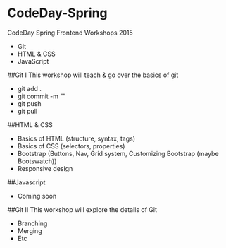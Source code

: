 # CodeDay-Spring
CodeDay Spring Frontend Workshops 2015

- Git
- HTML & CSS
- JavaScript


##Git I
This workshop will teach & go over the basics of git
- git add .
- git commit -m "<insert commit message here>"
- git push
- git pull

##HTML & CSS
- Basics of HTML (structure, syntax, tags)
- Basics of CSS (selectors, properties)
- Bootstrap (Buttons, Nav, Grid system, Customizing Bootstrap (maybe Bootswatch))
- Responsive design

##Javascript
- Coming soon

##Git II
This workshop will explore the details of Git
- Branching
- Merging
- Etc
